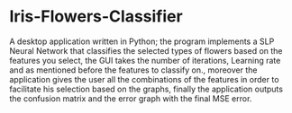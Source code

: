 # Iris-Flowers-Classifier
A desktop application written in Python; the program implements a SLP Neural Network that classifies the selected types of flowers based on the features you select, the GUI takes the number of iterations, Learning rate and as mentioned before the features to classify on., moreover the application gives the user all the combinations of the features in order to facilitate his selection based on the graphs, finally the application outputs the confusion matrix and the error graph with the final MSE error.

